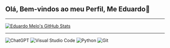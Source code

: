 ## Olá, Bem-vindos ao meu Perfil, Me Eduardo👋

---

[![Eduardo Melo's GitHub Stats](https://github-readme-stats.vercel.app/api?username=Mellow-lab&show_icons=true&theme=radical&count_private=true&include_all_commits=true)](https://github.com/Mellow-lab)

---
![ChatGPT](https://img.shields.io/badge/chatGPT-74aa9c?style=for-the-badge&logo=openai&logoColor=white)
![Visual Studio Code](https://img.shields.io/badge/Visual%20Studio%20Code-0078d7.svg?style=for-the-badge&logo=visual-studio-code&logoColor=white)
![Python](https://img.shields.io/badge/python-3670A0?style=for-the-badge&logo=python&logoColor=ffdd54)
![Git](https://img.shields.io/badge/git-%23F05033.svg?style=for-the-badge&logo=git&logoColor=white)
